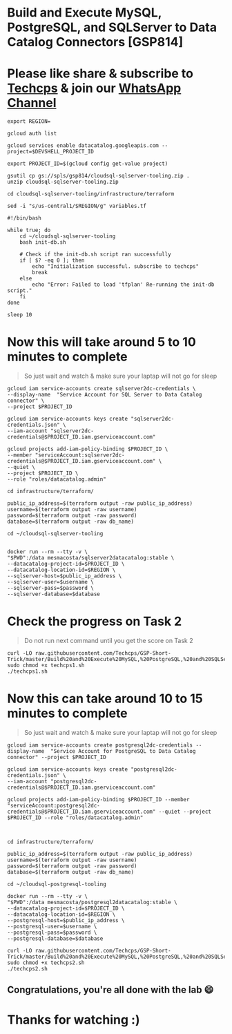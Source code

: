 
# Build and Execute MySQL, PostgreSQL, and SQLServer to Data Catalog Connectors [GSP814]

# Please like share & subscribe to [Techcps](https://www.youtube.com/@techcps) & join our [WhatsApp Channel](https://whatsapp.com/channel/0029Va9nne147XeIFkXYv71A)

```
export REGION=
```

```
gcloud auth list

gcloud services enable datacatalog.googleapis.com --project=$DEVSHELL_PROJECT_ID

export PROJECT_ID=$(gcloud config get-value project)

gsutil cp gs://spls/gsp814/cloudsql-sqlserver-tooling.zip .
unzip cloudsql-sqlserver-tooling.zip

cd cloudsql-sqlserver-tooling/infrastructure/terraform

sed -i "s/us-central1/$REGION/g" variables.tf

#!/bin/bash

while true; do
    cd ~/cloudsql-sqlserver-tooling
    bash init-db.sh

    # Check if the init-db.sh script ran successfully
    if [ $? -eq 0 ]; then
        echo "Initialization successful. subscribe to techcps"
        break
    else
        echo "Error: Failed to load 'tfplan' Re-running the init-db script."
    fi
done

sleep 10
```
# Now this will take around 5 to 10 minutes to complete
> So just wait and watch & make sure your laptap will not go for sleep

```
gcloud iam service-accounts create sqlserver2dc-credentials \
--display-name  "Service Account for SQL Server to Data Catalog connector" \
--project $PROJECT_ID

gcloud iam service-accounts keys create "sqlserver2dc-credentials.json" \
--iam-account "sqlserver2dc-credentials@$PROJECT_ID.iam.gserviceaccount.com"

gcloud projects add-iam-policy-binding $PROJECT_ID \
--member "serviceAccount:sqlserver2dc-credentials@$PROJECT_ID.iam.gserviceaccount.com" \
--quiet \
--project $PROJECT_ID \
--role "roles/datacatalog.admin"
```

```
cd infrastructure/terraform/

public_ip_address=$(terraform output -raw public_ip_address)
username=$(terraform output -raw username)
password=$(terraform output -raw password)
database=$(terraform output -raw db_name)

cd ~/cloudsql-sqlserver-tooling


docker run --rm --tty -v \
"$PWD":/data mesmacosta/sqlserver2datacatalog:stable \
--datacatalog-project-id=$PROJECT_ID \
--datacatalog-location-id=$REGION \
--sqlserver-host=$public_ip_address \
--sqlserver-user=$username \
--sqlserver-pass=$password \
--sqlserver-database=$database
```

# Check the progress on Task 2 
> Do not run next command until you get the score on Task 2

```
curl -LO raw.githubusercontent.com/Techcps/GSP-Short-Trick/master/Build%20and%20Execute%20MySQL,%20PostgreSQL,%20and%20SQLServer%20to%20Data%20Catalog%20Connectors/techcps1.sh
sudo chmod +x techcps1.sh
./techcps1.sh
```
# Now this can take around 10 to 15 minutes to complete
> So just wait and watch & make sure your laptap will not go for sleep

```
gcloud iam service-accounts create postgresql2dc-credentials --display-name  "Service Account for PostgreSQL to Data Catalog connector" --project $PROJECT_ID

gcloud iam service-accounts keys create "postgresql2dc-credentials.json" \
--iam-account "postgresql2dc-credentials@$PROJECT_ID.iam.gserviceaccount.com"

gcloud projects add-iam-policy-binding $PROJECT_ID --member "serviceAccount:postgresql2dc-credentials@$PROJECT_ID.iam.gserviceaccount.com" --quiet --project $PROJECT_ID --role "roles/datacatalog.admin"



cd infrastructure/terraform/

public_ip_address=$(terraform output -raw public_ip_address)
username=$(terraform output -raw username)
password=$(terraform output -raw password)
database=$(terraform output -raw db_name)

cd ~/cloudsql-postgresql-tooling

docker run --rm --tty -v \
"$PWD":/data mesmacosta/postgresql2datacatalog:stable \
--datacatalog-project-id=$PROJECT_ID \
--datacatalog-location-id=$REGION \
--postgresql-host=$public_ip_address \
--postgresql-user=$username \
--postgresql-pass=$password \
--postgresql-database=$database
```

```
curl -LO raw.githubusercontent.com/Techcps/GSP-Short-Trick/master/Build%20and%20Execute%20MySQL,%20PostgreSQL,%20and%20SQLServer%20to%20Data%20Catalog%20Connectors/techcps2.sh
sudo chmod +x techcps2.sh
./techcps2.sh
```
## Congratulations, you're all done with the lab 😄

# Thanks for watching :)
